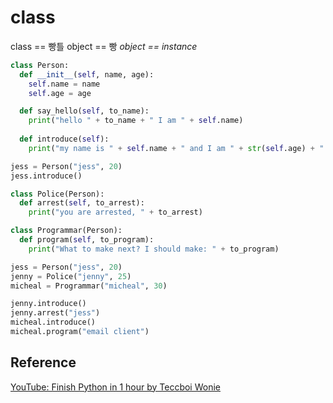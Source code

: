 # class

class == 빵틀
object == 빵 
*object == instance*

```py
class Person:
  def __init__(self, name, age):
    self.name = name
    self.age = age

  def say_hello(self, to_name):
    print("hello " + to_name + " I am " + self.name)
  
  def introduce(self):
    print("my name is " + self.name + " and I am " + str(self.age) + " age")

jess = Person("jess", 20)
jess.introduce()

class Police(Person):
  def arrest(self, to_arrest):
    print("you are arrested, " + to_arrest)

class Programmar(Person):
  def program(self, to_program):
    print("What to make next? I should make: " + to_program)

jess = Person("jess", 20)
jenny = Police("jenny", 25)
micheal = Programmar("micheal", 30)

jenny.introduce()
jenny.arrest("jess")
micheal.introduce()
micheal.program("email client")
```

## Reference
[YouTube: Finish Python in 1 hour by Teccboi Wonie](https://www.youtube.com/watch?v=M6kQTpIqpLs&t=4589s&ab_channel=TeccboiWonie)